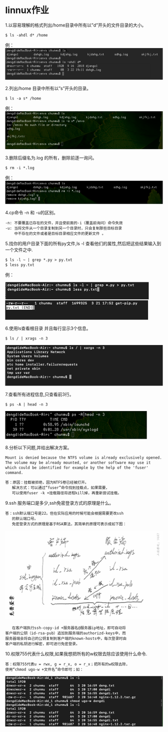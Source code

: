 # linnux作业
1.以容易理解的格式列出/home目录中所有以”d”开头的文件目录的大小。

```
$ ls -ahdl d* /home
```
例：
<img src="./1.png" />

2.列出/home 目录中所有以”s”开头的目录。

```
$ ls -a s* /home
```
 例：
<img src="./2.png" />

3.删除后缀名为.log 的所有，删除前逐一询问。

```
$ rm -i *.log
```
例：
<img src="./3.png" />

4.cp命令 -n 和 -u的区别。

```
-n: 不要覆盖已存在的文件，并且使前面的-i（覆盖前询问）命令失效
-u: 当将文件从一个目录复制到另一个目录时，只会复制那些目标目录
    中不存在的文件或者是目标目录相应文件的更新文件 。
```

5.找你的用户目录下面的所有py文件,ls -l 查看他们的属性,然后把这些结果输入到一个文件之中.

```
$ ls -l ~ | grep *.py > py.txt
$ less py.txt
```
例：

<img src="./5.1.png" />

<img src="./5.2.png" />

6.使用ls查看根目录 并且每行显示3个信息。

```
$ ls / | xrags -n 3
```
<img src="./6.png" />

7.查看所有进程信息,只查看前3行。

```
$ ps -A | head -n 3
```
<img src="./7.png" />

8.分析以下问题,并给出解决方案。

```
Mount is denied because the NTFS volume is already exclusively opened.
The volume may be already mounted, or another software may use it which could be identified for example by the help of the 'fuser' command.

```
```
答：原因：挂载被拒绝，因为NTFS卷已经被打开。
   解决方式：可以通过“fuser”命令找到挂载点，如果需要，
   可以使用fuser -k +挂载路径将进程kill掉，再重新尝试挂载。
```

9.ssh 服务端口是多少,ssh免密登录方式的原理是什么。

```
答：ssh默认端口号是22。但在实际应用的时候可能会根据需要更改ssh
   的默认端口号。
   免密登录方式的原理是基于RSA算法，其简单的原理可表示成如下图：
```
<img src="./9.png" />

```
   在客户端执行ssh-copy-id +服务器名@服务器ip地址，即可自动将
客户端的公钥（id-rsa-pub）追加到服务端的authorizd-keys中，而
服务器端会将自己的公钥复制到客户端的known-hosts中，每次登录时由
客户端的私钥进行解密，即可进行免密登录。
```

10.权限755代表什么权限,如果我想把所有的w权限去除应该使用什么命令.

```
答：权限755代表u = rwx, g = r_x, o = r_x；把所有的w权限去除，
使用“chmod ugo-w +文件名”命令即可；如：
```
<img src="./10.png" />















